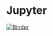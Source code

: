 # Jupyter
[![Binder](https://mybinder.org/badge_logo.svg)](https://mybinder.org/v2/gh/HeatPowerEngineering/Jupyter/HEAD)